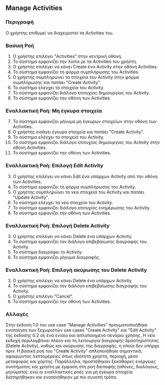 ## Manage Activities

### Περιγραφή

Ο χρήστης επιθυμεί να διαχειριστεί τα Activities του.

### Βασική Ροή

1. Ο χρήστης επιλέγει "Activities" στην κεντρική οθόνη.
2. Το σύστημα εμφανίζει την λίστα με τα Activities του χρήστη.
3. Ο χρήστης επιλέγει να κάνει Create ένα Activity στην οθόνη Activities.
4. Το σύστημα εμφανίζει τη φόρμα συμπλήρωσης του Activities.
5. Ο χρήστης συμπληρώνει τα στοιχεία του Activity στην φόρμα συμπλήρωσης και πατάει "Create Activity".
6. Το σύστημα ελέγχει τα στοιχεία του Activity.
7. Το σύστημα εμφανίζει διάλογο επιτυχίας δημιουργίας του Activity.
8. Το σύστημα εμφανίζει την οθόνη των Activities.

### Εναλλακτική Ροή: Μη έγκυρα στοιχεία

7. Το σύστημα εμφανίζει μήνυμα μη έγκυρων στοιχείων στην οθόνη των Activities.
8. Ο χρήστης εισάγει έγκυρα στοιχεία και πατάει "Create Activity".
9. Το σύστημα ελέγχει τα στοιχεία του Activity.
10. Το σύστημα εμφανίζει διάλογο επιτυχίας δημιουργίας του Activity στην οθόνη Activities.
11. Το σύστημα εμφανίζει την οθόνη των Activities.

### Εναλλακτική Ροή: Επιλογή Edit Activity

3. Ο χρήστης επιλέγει να κάνει Edit ένα υπάρχων Activity από την οθόνη των Activities.
4. Το σύστημα εμφανίζει τη φόρμα συμπλήρωσης του Activity.
5. Ο χρήστης συμπληρώνει τα νεα στοιχεία του Activity και πατάει "Update Activity".
6. Το σύστημα ελέγχει τα νεα στοιχεία του Activity.
7. Το σύστημα εμφανίζει διάλογο επιτυχίας ενημέρωσης του Activity.
8. Το σύστημα εμφανίζει την οθόνη των Activities.

### Εναλλακτική Ροή: Επιλογή Delete Activity

3. Ο χρήστης επιλέγει να κάνει Delete ένα υπάρχων Activity.
4. Το σύστημα εμφανίζει τον διάλογο επιβεβαίωσης διαγραφής του Activity.
5. Το σύστημα διαγράφει το Activity.
6. Το σύστημα εμφανίζει μήνυμα διαγραφής.

### Εναλλακτική Ροή: Επιλογή ακύρωσης του Delete Activity

3. Ο χρήστης επιλέγει να κάνει Delete ένα υπάρχων Activity.
4. Το σύστημα εμφανίζει τον διάλογο επιβεβαίωσης διαγραφής του Activity.
5. Ο χρήστης επιλέγει "Cancel".
6. Το σύστημα εμφανίζει την οθόνη των Activities.

### Αλλαγές
Στην έκδοση 1.0 του use case "Manage Activities" πραγματοποιήθηκε ενοποίηση των ξεχωριστών use cases "Create Activity" και "Edit Activity" της έκδοσης 0.2 σε ένα ενιαίο και απλοποιημένο σενάριο χρήσης. Η νέα εκδοχή περιλαμβάνει πλέον και τη λειτουργία διαγραφής δραστηριότητας (Delete Activity), καθώς και ακύρωσης της διαγραφής, η οποία δεν υπήρχε πριν. Η βασική ροή του "Create Activity" απλοποιήθηκε σημαντικά, αφαιρώντας λεπτομέρειες όπως ιδιότητα χρήστη, περιοχή, μέσο μεταφοράς και χάρτης. Παράλληλα, προστέθηκαν ξεκάθαρες ενέργειες συστήματος και χρήστη με έμφαση στη ροή διεπαφής (οθόνες, διαλόγους, μηνύματα), ενώ οι εναλλακτικές ροές για μη έγκυρα στοιχεία διατηρήθηκαν και ενοποιήθηκαν με πιο συνεπή τρόπο.
